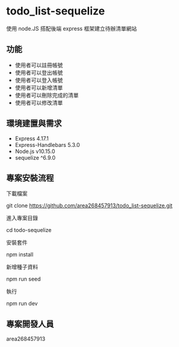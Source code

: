 # todo_list-sequelize
使用 node.JS 搭配後端 express 框架建立待辦清單網站

## 功能

- 使用者可以註冊帳號
- 使用者可以登出帳號
- 使用者可以登入帳號
- 使用者可以新增清單
- 使用者可以刪除完成的清單
- 使用者可以修改清單

## 環境建置與需求

- Express 4.17.1
- Express-Handlebars 5.3.0
- Node.js v10.15.0
- sequelize ^6.9.0
## 專案安裝流程

下載檔案

git clone  https://github.com/area268457913/todo_list-sequelize.git

進入專案目錄

cd todo-sequelize

安裝套件

npm install

新增種子資料 

npm run seed

執行

npm run dev

##  專案開發人員

area268457913
